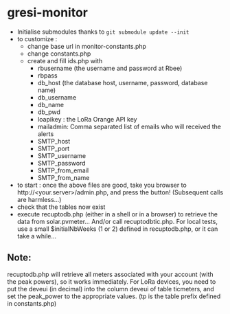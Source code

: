 # gresi-monitor

- Initialise submodules thanks to `git submodule update --init`
- to customize : 
	- change base url in monitor-constants.php
	- change constants.php
	- create and fill ids.php with
		- rbusername (the username and password at Rbee)
		- rbpass
		- db_host (the database host, username, password, database name)
		- db_username
		- db_name
		- db_pwd
		- loapikey : the LoRa Orange API key
		- mailadmin: Comma separated list of emails who will received the alerts
		- SMTP_host
		- SMTP_port
		- SMTP_username
		- SMTP_password
		- SMTP_from_email
		- SMTP_from_name
- to start : once the above files are good, take you browser to http://<your.server>/admin.php, and press the button! (Subsequent calls are harmless...)
- check that the tables now exist
- execute recuptodb.php (either in a shell or in a browser) to retrieve the data from solar.pvmeter... And/or call recuptodbtic.php. For local tests, use a small $initialNbWeeks (1 or 2) defined in recuptodb.php, or it can take a while...

## Note:
recuptodb.php will retrieve all meters associated with your account (with the peak powers), so it works immediately. For LoRa devices, you need to put the deveui (in decimal) into the column deveui of table <tp>ticmeters, and set the peak_power to the appropriate values. (tp is the table prefix defined in constants.php)

